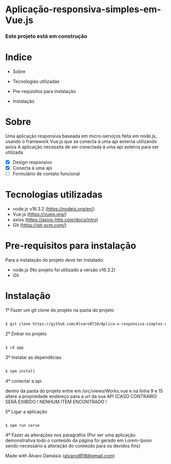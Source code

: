 # Aplicação-responsiva-simples-em-Vue.js

### Este projeto está em construção


# Indice

* Sobre

* Tecnologias utilizadas

* Pre-requisitos para instalação


* Instalação

# Sobre

Uma aplicação responsiva baseada em micro-serviços feita em node.js, usando o framework Vue.js que se conecta á uma api externa utilizando axios
A aplicação necessita de ser conectada á uma api externa para ser utilizada

- [x] Design responsivo
- [x] Conecta á uma api
- [ ] Formulário de contato funcional

# Tecnologias utilizadas

* node.js v16.3.2 (https://nodejs.org/en/)
* Vue.js (https://vuejs.org/)
* axios (https://axios-http.com/docs/intro)
* Git (https://git-scm.com/)

# Pre-requisitos para instalação
Para a instalação do projeto deve ter instalado:

* node.js (No projeto foi utilizado a versão v16.3.2)
* Git

# Instalação

1º Fazer um git clone do projeto na pasta do projeto

``` bash

$ git clone https://github.com/Alvaro0710/Aplica-o-responsiva-simples-em-Vue.js.git

``` 
2º Entrar no projeto

``` bash

$ cd app

```

3º Instalar as dependêcias

``` bash

$ npm install

```


4º conectar a api

dentro da pasta do projeto entre em /src/views/Works.vue e na linha 9 e 15 altere a propriedade endereço para a url da  sua API (CASO CONTRARIO SERÁ EXIBIDO ! NENHUM ITEM ENCONTRADO !

5º Ligar a aplicação 

```bash

$ npm run serve

```

4º Fazer as alterações nos paragrafos (Por ser uma aplicação demonstrativa todo o conteúdo da página foi gerado em Lorem-Ipson sendo necessário a alteração do conteúdo para os devidos fins)

Made with Álvaro Damásio (alvarod918@gmail.com)
